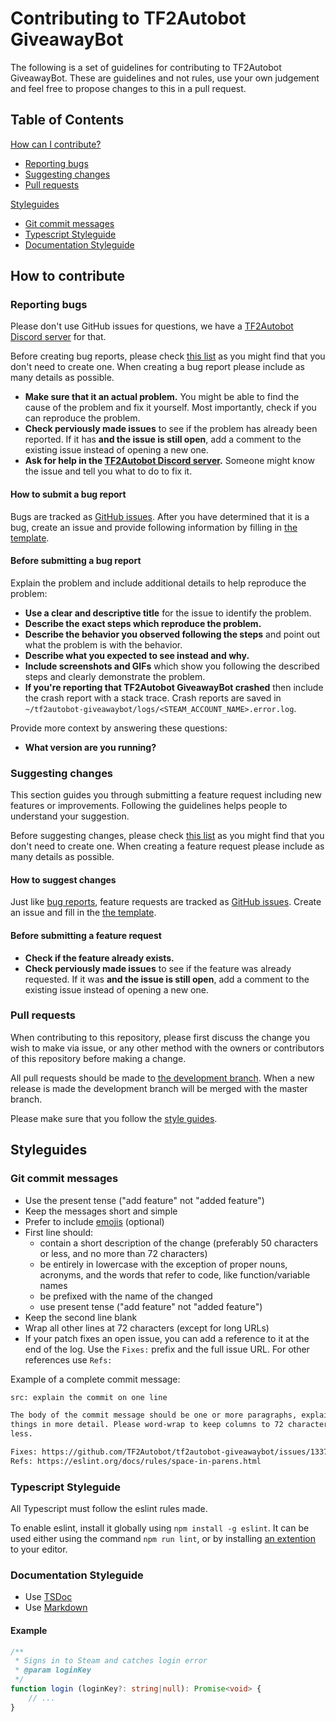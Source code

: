 <!--
Inspiration from https://github.com/atom/atom/blob/master/CONTRIBUTING.md
-->

# Contributing to TF2Autobot GiveawayBot

The following is a set of guidelines for contributing to TF2Autobot GiveawayBot. These are guidelines and not rules, use your own judgement and feel free to propose changes to this in a pull request.

## Table of Contents

[How can I contribute?](#how-to-contribute)

* [Reporting bugs](#reporting-bugs)
* [Suggesting changes](#suggesting-changes)
* [Pull requests](#pull-requests)

[Styleguides](#styleguides)

* [Git commit messages](#git-commit-messages)
* [Typescript Styleguide](#typescript-styleguide)
* [Documentation Styleguide](#documentation-styleguide)

## How to contribute

### Reporting bugs

Please don't use GitHub issues for questions, we have a [TF2Autobot Discord server](https://discord.gg/ZrVT7mc) for that.

Before creating bug reports, please check [this list](#before-submitting-a-bug-report) as you might find that you don't need to create one. When creating a bug report please include as many details as possible.

* **Make sure that it an actual problem.** You might be able to find the cause of the problem and fix it yourself. Most importantly, check if you can reproduce the problem.
* **Check perviously made issues** to see if the problem has already been reported. If it has **and the issue is still open**, add a comment to the existing issue instead of opening a new one.
* **Ask for help in the [TF2Autobot Discord server](https://discord.gg/ZrVT7mc).** Someone might know the issue and tell you what to do to fix it.

#### How to submit a bug report

Bugs are tracked as [GitHub issues](https://guides.github.com/features/issues/). After you have determined that it is a bug, create an issue and provide following information by filling in [the template](https://github.com/TF2Autobot/tf2autobot-giveawaybot/blob/master/.github/ISSUE_TEMPLATE/bug_report.md).

#### Before submitting a bug report

Explain the problem and include additional details to help reproduce the problem:

* **Use a clear and descriptive title** for the issue to identify the problem.
* **Describe the exact steps which reproduce the problem.**
* **Describe the behavior you observed following the steps** and point out what the problem is with the behavior.
* **Describe what you expected to see instead and why.**
* **Include screenshots and GIFs** which show you following the described steps and clearly demonstrate the problem.
* **If you're reporting that TF2Autobot GiveawayBot crashed** then include the crash report with a stack trace. Crash reports are saved in `~/tf2autobot-giveawaybot/logs/<STEAM_ACCOUNT_NAME>.error.log`.

Provide more context by answering these questions:

* **What version are you running?**

### Suggesting changes

This section guides you through submitting a feature request including new features or improvements. Following the guidelines helps people to understand your suggestion.

Before suggesting changes, please check [this list](#before-submitting-a-feature-request) as you might find that you don't need to create one. When creating a feature request please include as many details as possible.

#### How to suggest changes

Just like [bug reports](#reporting-bugs), feature requests are tracked as [GitHub issues](https://guides.github.com/features/issues/). Create an issue and fill in the [the template](https://github.com/TF2Autobot/tf2autobot-giveawaybot/blob/master/.github/ISSUE_TEMPLATE/feature_request.md).

#### Before submitting a feature request

* **Check if the feature already exists.**
* **Check perviously made issues** to see if the feature was already requested. If it was **and the issue is still open**, add a comment to the existing issue instead of opening a new one.

### Pull requests

When contributing to this repository, please first discuss the change you wish to make via issue, or any other method with the owners or contributors of this repository before making a change.

All pull requests should be made to [the development branch](https://github.com/TF2Autobot/tf2autobot-giveawaybot/tree/development). When a new release is made the development branch will be merged with the master branch.

Please make sure that you follow the [style guides](#styleguides).

## Styleguides

### Git commit messages

* Use the present tense ("add feature" not "added feature")
* Keep the messages short and simple
* Prefer to include [emojis](https://gist.github.com/parmentf/035de27d6ed1dce0b36a) (optional)
* First line should:
  * contain a short description of the change (preferably 50 characters or less, and no more than 72 characters)
  * be entirely in lowercase with the exception of proper nouns, acronyms, and the words that refer to code, like function/variable names
  * be prefixed with the name of the changed
  * use present tense ("add feature" not "added feature")
* Keep the second line blank
* Wrap all other lines at 72 characters (except for long URLs)
* If your patch fixes an open issue, you can add a reference to it at the end of the log. Use the `Fixes:` prefix and the full issue URL. For other references use `Refs:`

Example of a complete commit message:

```txt
src: explain the commit on one line

The body of the commit message should be one or more paragraphs, explaining
things in more detail. Please word-wrap to keep columns to 72 characters or
less.

Fixes: https://github.com/TF2Autobot/tf2autobot-giveawaybot/issues/1337
Refs: https://eslint.org/docs/rules/space-in-parens.html
```

### Typescript Styleguide

All Typescript must follow the eslint rules made.

To enable eslint, install it globally using `npm install -g eslint`. It can be used either using the command `npm run lint`, or by installing [an extention](https://eslint.org/docs/6.0.0/user-guide/integrations) to your editor.

### Documentation Styleguide

* Use [TSDoc](https://github.com/microsoft/tsdoc)
* Use [Markdown](https://guides.github.com/features/mastering-markdown/)

#### Example

```ts
/**
 * Signs in to Steam and catches login error
 * @param loginKey
 */
function login (loginKey?: string|null): Promise<void> {
    // ...
}
```
